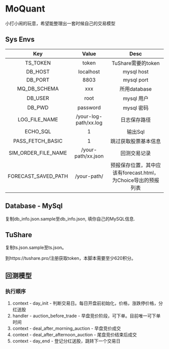# MoQuant
小打小闹的玩意，希望能整理出一套时候自己的交易模型

## Sys Envs
Key|Value|Desc
|:----:|:----:|:----:|
|TS_TOKEN|token|TuShare需要的token|
|DB_HOST|localhost|mysql host|
|DB_PORT|8803|mysql port|
|MQ_DB_SCHEMA|xxx|所用database|
|DB_USER|root|mysql 用户|
|DB_PWD|password|mysql 密码|
|LOG_FILE_NAME|/your-log-path/xx.log|日志保存路径|
|ECHO_SQL|1|输出Sql
|PASS_FETCH_BASIC|1|跳过获取股票基本信息
|SIM_ORDER_FILE_NAME|/your-path/xx.json|回测交易记录|
|FORECAST_SAVED_PATH|/your-path/|预报保存位置，其中应该有forecast.html，为Choice导出的预报列表|



## Database - MySql
复制db_info.json.sample至db_info.json, 填你自己的MySQL信息. 

## TuShare
复制ts.json.sample至ts.json。

到https://tushare.pro/注册获取token，本脚本需要至少620积分。

## 回测模型
### 执行顺序
1. context - day_init - 判断交易日。每日开盘前初始化，价格，涨跌停价格，分红送股
2. handler - auction_before_trade - 早盘竞价阶段，可下单。目前唯一可下单时间
3. context - deal_after_morning_auction - 早盘竞价成交
4. context - deal_after_afternoon_auction - 尾盘竞价结束后成交
5. context - day_end - 登记分红送股，跳转下一个交易日